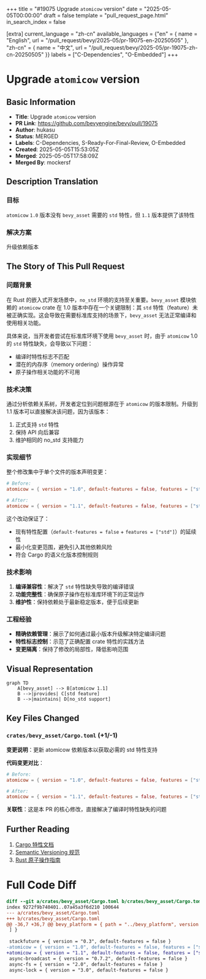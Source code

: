 +++
title = "#19075 Upgrade `atomicow` version"
date = "2025-05-05T00:00:00"
draft = false
template = "pull_request_page.html"
in_search_index = false

[extra]
current_language = "zh-cn"
available_languages = {"en" = { name = "English", url = "/pull_request/bevy/2025-05/pr-19075-en-20250505" }, "zh-cn" = { name = "中文", url = "/pull_request/bevy/2025-05/pr-19075-zh-cn-20250505" }}
labels = ["C-Dependencies", "O-Embedded"]
+++

# Upgrade `atomicow` version

## Basic Information
- **Title**: Upgrade `atomicow` version
- **PR Link**: https://github.com/bevyengine/bevy/pull/19075
- **Author**: hukasu
- **Status**: MERGED
- **Labels**: C-Dependencies, S-Ready-For-Final-Review, O-Embedded
- **Created**: 2025-05-05T15:53:05Z
- **Merged**: 2025-05-05T17:58:09Z
- **Merged By**: mockersf

## Description Translation
### 目标
`atomicow` `1.0` 版本没有 `bevy_asset` 需要的 `std` 特性，但 `1.1` 版本提供了该特性

### 解决方案
升级依赖版本

## The Story of This Pull Request

### 问题背景
在 Rust 的嵌入式开发场景中，`no_std` 环境的支持至关重要。`bevy_asset` 模块依赖的 `atomicow` crate 在 1.0 版本中存在一个关键限制：其 `std` 特性（feature）未被正确实现。这会导致在需要标准库支持的场景下，`bevy_asset` 无法正常编译和使用相关功能。

具体来说，当开发者尝试在标准库环境下使用 `bevy_asset` 时，由于 `atomicow` 1.0 的 `std` 特性缺失，会导致以下问题：
- 编译时特性标志不匹配
- 潜在的内存序（memory ordering）操作异常
- 原子操作相关功能的不可用

### 技术决策
通过分析依赖关系树，开发者定位到问题根源在于 `atomicow` 的版本限制。升级到 1.1 版本可以直接解决该问题，因为该版本：
1. 正式支持 `std` 特性
2. 保持 API 向后兼容
3. 维护相同的 no_std 支持能力

### 实现细节
整个修改集中于单个文件的版本声明变更：

```toml
# Before:
atomicow = { version = "1.0", default-features = false, features = ["std"] }

# After:
atomicow = { version = "1.1", default-features = false, features = ["std"] }
```

这个改动保证了：
- 现有特性配置（`default-features = false` + `features = ["std"]`）的延续性
- 最小化变更范围，避免引入其他依赖风险
- 符合 Cargo 的语义化版本控制规则

### 技术影响
1. **编译兼容性**：解决了 `std` 特性缺失导致的编译错误
2. **功能完整性**：确保原子操作在标准库环境下的正常运作
3. **维护性**：保持依赖处于最新稳定版本，便于后续更新

### 工程经验
- **精确依赖管理**：展示了如何通过最小版本升级解决特定编译问题
- **特性标志控制**：示范了正确配置 crate 特性的实践方法
- **变更隔离**：保持了修改的局部性，降低影响范围

## Visual Representation

```mermaid
graph TD
    A[bevy_asset] --> B[atomicow 1.1]
    B -->|provides| C[std feature]
    B -->|maintains| D[no_std support]
```

## Key Files Changed

### `crates/bevy_asset/Cargo.toml` (+1/-1)
**变更说明**：更新 atomicow 依赖版本以获取必需的 std 特性支持

**代码变更对比**：
```toml
# Before:
atomicow = { version = "1.0", default-features = false, features = ["std"] }

# After:
atomicow = { version = "1.1", default-features = false, features = ["std"] }
```

**关联性**：这是本 PR 的核心修改，直接解决了编译时特性缺失的问题

## Further Reading
1. [Cargo 特性文档](https://doc.rust-lang.org/cargo/reference/features.html)
2. [Semantic Versioning 规范](https://semver.org/)
3. [Rust 原子操作指南](https://marabos.nl/atomics/)

# Full Code Diff
```diff
diff --git a/crates/bevy_asset/Cargo.toml b/crates/bevy_asset/Cargo.toml
index 9272f9b740401..07a45a3f6d210 100644
--- a/crates/bevy_asset/Cargo.toml
+++ b/crates/bevy_asset/Cargo.toml
@@ -36,7 +36,7 @@ bevy_platform = { path = "../bevy_platform", version = "0.16.0-dev", default-fea
 ] }
 
 stackfuture = { version = "0.3", default-features = false }
-atomicow = { version = "1.0", default-features = false, features = ["std"] }
+atomicow = { version = "1.1", default-features = false, features = ["std"] }
 async-broadcast = { version = "0.7.2", default-features = false }
 async-fs = { version = "2.0", default-features = false }
 async-lock = { version = "3.0", default-features = false }
```